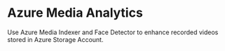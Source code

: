 # Azure Media Analytics
Use Azure Media Indexer and Face Detector to enhance recorded videos stored in Azure Storage Account.
